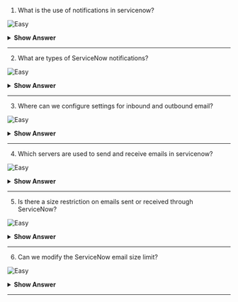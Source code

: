 1. What is the use of notifications in servicenow? 

![Easy](https://github.com/revaturelabs/interviewquestions/blob/dev/ComplexityTags/simple%20(2).svg)

<details><summary><b> Show Answer</b></summary>
  
<blockquote>
  
Users can be updated about the events that matters to them using notifications in servcienow.

</blockquote>
  
</details>

---

2. What are types of ServiceNow notifications? 

![Easy](https://github.com/revaturelabs/interviewquestions/blob/dev/ComplexityTags/simple%20(2).svg)

<details><summary><b> Show Answer</b></summary>
  
<blockquote>
  
Servicenow supports Emails, SMS, and Push Notifications.

</blockquote>
  
</details>

---

3. Where can we configure settings for inbound and outbound email?

![Easy](https://github.com/revaturelabs/interviewquestions/blob/dev/ComplexityTags/simple%20(2).svg)

<details><summary><b> Show Answer</b></summary>
  
<blockquote>
  
On the Email Properties page, we can configure settings for inbound and outbound email.

</blockquote>
  
</details>

---

4. Which servers are used to send and receive emails in servicenow?

![Easy](https://github.com/revaturelabs/interviewquestions/blob/dev/ComplexityTags/simple%20(2).svg)

<details><summary><b> Show Answer</b></summary>
  
<blockquote>
  
Servicnow uses an SMTP server to send emails and a POP3 server to receive emails.

</blockquote>
  
</details>

---

5. Is there a size restriction on emails sent or received through ServiceNow?

![Easy](https://github.com/revaturelabs/interviewquestions/blob/dev/ComplexityTags/simple%20(2).svg)

<details><summary><b> Show Answer</b></summary>
  
<blockquote>
  
For inbound (POP3) and outbound (SMTP) emails, the ServiceNow servers set a maximum total encoded email size of 75 MB and 25 MB, respectively. Emails larger than this are not accepted.

</blockquote>
  
</details>

---

6. Can we modify the ServiceNow email size limit?

![Easy](https://github.com/revaturelabs/interviewquestions/blob/dev/ComplexityTags/simple%20(2).svg)

<details><summary><b> Show Answer</b></summary>
  
<blockquote>
  
We cannot.You must use your own email infrastructure that supports larger emails if you want to change the email size restriction.

</blockquote>
  
</details>

---
